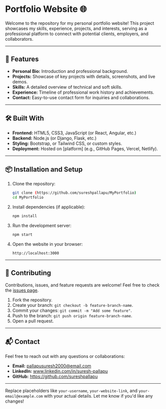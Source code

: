 

# Portfolio Website 🌐

Welcome to the repository for my personal portfolio website! This project showcases my skills, experience, projects, and interests, serving as a professional platform to connect with potential clients, employers, and collaborators.

---

## 🚀 Features

- **Personal Bio:** Introduction and professional background.
- **Projects:** Showcase of key projects with details, screenshots, and live demos.
- **Skills:** A detailed overview of technical and soft skills.
- **Experience:** Timeline of professional work history and achievements.
- **Contact:** Easy-to-use contact form for inquiries and collaborations.

---

## 🛠️ Built With

- **Frontend:** HTML5, CSS3, JavaScript (or React, Angular, etc.)
- **Backend:** Node.js (or Django, Flask, etc.)
- **Styling:** Bootstrap, or Tailwind CSS, or custom styles.
- **Deployment:** Hosted on [platform] (e.g., GitHub Pages, Vercel, Netlify).

---

## 📦 Installation and Setup

1. Clone the repository:
   ```bash
   git clone (https://github.com/sureshpallapu/MyPortfolio)
   cd MyPortfolio
   ```

2. Install dependencies (if applicable):
   ```bash
   npm install
   ```

3. Run the development server:
   ```bash
   npm start
   ```

4. Open the website in your browser:
   ```
   http://localhost:3000
   ```

---


## 🤝 Contributing

Contributions, issues, and feature requests are welcome! Feel free to check the [issues page](https://github.com/your-username/portfolio-website/issues).

1. Fork the repository.
2. Create your branch: `git checkout -b feature-branch-name`.
3. Commit your changes: `git commit -m "Add some feature"`.
4. Push to the branch: `git push origin feature-branch-name`.
5. Open a pull request.


---

## 📬 Contact

Feel free to reach out with any questions or collaborations:

- **Email:** pallapusuresh2000@email.com  
- **LinkedIn:** www.linkedin.com/in/suresh-pallapu
- **GitHub:** https://github.com/sureshpallapu

---



Replace placeholders like `your-username`, `your-website-link`, and `your-email@example.com` with your actual details. Let me know if you'd like any changes!
